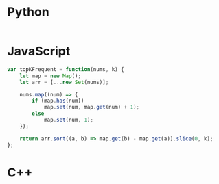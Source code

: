 # Python

```py
```


# JavaScript

```js
var topKFrequent = function(nums, k) {
    let map = new Map();
    let arr = [...new Set(nums)];

    nums.map((num) => {
        if (map.has(num))
            map.set(num, map.get(num) + 1);
        else
            map.set(num, 1);
    });

    return arr.sort((a, b) => map.get(b) - map.get(a)).slice(0, k);
};
```


# C++

```C++
```
